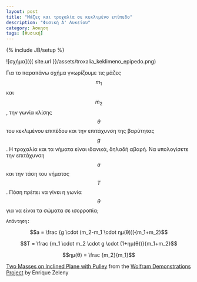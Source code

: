 ```yaml
---
layout: post
title: "Μάζες και τροχαλία σε κεκλιμένο επίπεδο"
description: "Φυσική Α' Λυκείου"
category: Άσκηση
tags: [Φυσική]
---
```

{% include JB/setup %}

![σχήμα]({{ site.url }}/assets/troxalia_keklimeno_epipedo.png) 


Για το παραπάνω σχήμα γνωρίζουμε τις μάζες $$m_1$$ και $$m_2$$, την γωνία κλίσης $$θ$$ του κεκλιμένου επιπέδου και την επιτάχυνση της βαρύτητας $$g$$. Η τροχαλία και τα νήματα είναι ιδανικά, δηλαδή αβαρή. Να υπολογίσετε την επιτάχυνση $$a$$ και την τάση του νήματος $$Τ$$. Πόση πρέπει να γίνει η γωνία $$θ$$ για να είναι τα σώματα σε ισορροπία;



`Απάντηση:`


$$a = \frac {g \cdot (m_2-m_1 \cdot ημ(θ))}{m_1+m_2}$$


$$T = \frac {m_1 \cdot m_2 \cdot g \cdot (1+ημ(θ))}{m_1+m_2}$$


$$ημ(θ) = \frac {m_2}{m_1}$$

<script type='text/javascript' src='https://demonstrations.wolfram.com/javascript/embed.js' ></script><script type='text/javascript'>var demoObj = new DEMOEMBED(); demoObj.run('TwoMassesOnInclinedPlaneWithPulley', '', '477', '587');</script><div id='DEMO_TwoMassesOnInclinedPlaneWithPulley'><a class='demonstrationHyperlink' href='https://demonstrations.wolfram.com/TwoMassesOnInclinedPlaneWithPulley/' target='_blank'>Two Masses on Inclined Plane with Pulley</a> from the <a class='demonstrationHyperlink' href='https://demonstrations.wolfram.com/' target='_blank'>Wolfram Demonstrations Project</a> by Enrique Zeleny</div><br />